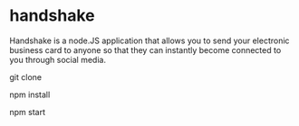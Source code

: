 # handshake
Handshake is a node.JS application that allows you to send your electronic business card to anyone so that they can instantly become connected to you through social media. 


git clone 

npm install 

npm start
